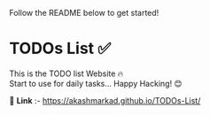 

Follow the README below to get started!


# TODOs List  ✅ 
This is the TODO list  Website 🔥   
Start to use for daily tasks...
Happy Hacking!  😊

🔗   **Link** :- https://akashmarkad.github.io/TODOs-List/

